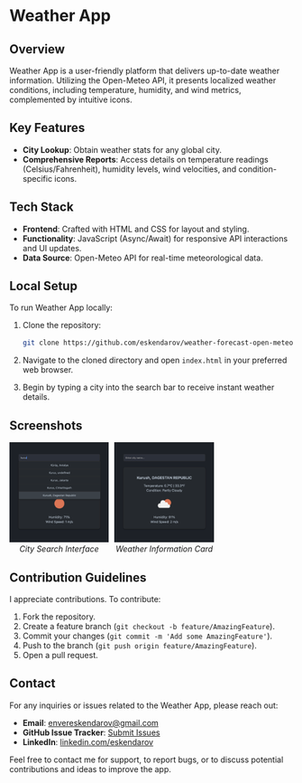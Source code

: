 # Weather App

## Overview

Weather App is a user-friendly platform that delivers up-to-date weather information. Utilizing the Open-Meteo API, it presents localized weather conditions, including temperature, humidity, and wind metrics, complemented by intuitive icons.

## Key Features

-   **City Lookup**: Obtain weather stats for any global city.
-   **Comprehensive Reports**: Access details on temperature readings (Celsius/Fahrenheit), humidity levels, wind velocities, and condition-specific icons.

## Tech Stack

-   **Frontend**: Crafted with HTML and CSS for layout and styling.
-   **Functionality**: JavaScript (Async/Await) for responsive API interactions and UI updates.
-   **Data Source**: Open-Meteo API for real-time meteorological data.

## Local Setup

To run Weather App locally:

1. Clone the repository:
    ```sh
    git clone https://github.com/eskendarov/weather-forecast-open-meteo.git
    ```
2. Navigate to the cloned directory and open `index.html` in your preferred web browser.

3. Begin by typing a city into the search bar to receive instant weather details.

## Screenshots

<div style="display: grid; grid-template-columns: 35% 2% 35%; text-align: center">
  <div>
  <img src="images/city-search-interface.png" alt="City Search Interface" />
  <br>
  <em>City Search Interface</em>
</div>
<div></div>
<div>
  <img src="images/weather-information-card.png" alt="Weather Information Card" />
  <br>
  <em>Weather Information Card</em>
</div>
</div>

## Contribution Guidelines

I appreciate contributions. To contribute:

1. Fork the repository.
2. Create a feature branch (`git checkout -b feature/AmazingFeature`).
3. Commit your changes (`git commit -m 'Add some AmazingFeature'`).
4. Push to the branch (`git push origin feature/AmazingFeature`).
5. Open a pull request.

## Contact

For any inquiries or issues related to the Weather App, please reach out:

-   **Email**: [envereskendarov@gmail.com](mailto:envereskendarov@gmail.com)
-   **GitHub Issue Tracker**: [Submit Issues](https://github.com/eskendarov/weather-forecast-open-meteo/issues)
-   **LinkedIn**: [linkedin.com/eskendarov](http://linkedin.com/in/eskendarov/)

Feel free to contact me for support, to report bugs, or to discuss potential contributions and ideas to improve the app.
